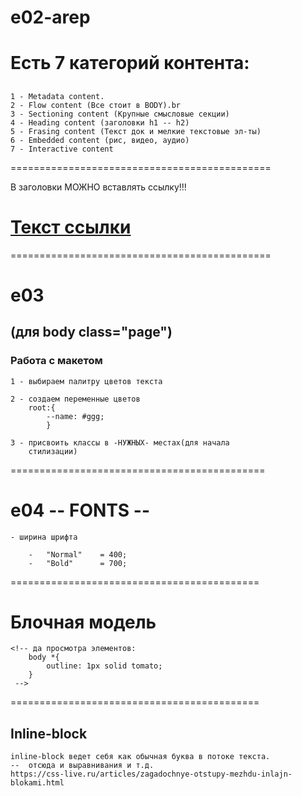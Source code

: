 # e02-arep

# Есть 7 категорий контента:

##

    1 - Metadata content.
    2 - Flow content (Все стоит в BODY).br
    3 - Sectioning content (Крупные смысловые секции)
    4 - Heading content (заголовки h1 -- h2)
    5 - Frasing content (Текст док и мелкие текстовые эл-ты)
    6 - Embedded content (рис, видео, аудио)
    7 - Interactive content

=============================================

В заголовки МОЖНО вставлять ссылку!!!

<h1><a href="">Текст ссылки</a></h1>

=============================================

# e03

## (для body class="page")

### Работа с макетом

    1 - выбираем палитру цветов текста

    2 - создаем переменные цветов
        root:{
            --name: #ggg;
            }

    3 - присвоить классы в -НУЖНЫХ- местах(для начала
        стилизации)

============================================

# e04 -- FONTS --

    - ширина шрифта

        -   "Normal"    = 400;
        -   "Bold"      = 700;

===========================================

# Блочная модель

    <!-- да просмотра элементов:
        body *{
            outline: 1px solid tomato;
        }
     -->

===========================================

## Inline-block

    inline-block ведет себя как обычная буква в потоке текста.
    --  отсюда и выравнивания и т.д.
    https://css-live.ru/articles/zagadochnye-otstupy-mezhdu-inlajn-blokami.html
